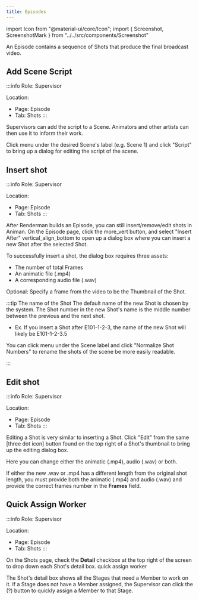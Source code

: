 ```yaml
---
title: Episodes
---
```

import Icon from "@material-ui/core/Icon";
import { Screenshot, ScreenshotMark } from "../../src/components/Screenshot"

An Episode contains a sequence of Shots that produce the final broadcast video.

## Add Scene Script
:::info
Role: Supervisor

Location: 

- Page: Episode
- Tab: Shots
:::

Supervisors can add the script to a Scene. Animators and other artists can then use it to inform their work.

Click <Icon>menu</Icon> under the desired Scene's label (e.g. Scene 1) and click "Script" to bring up a dialog for editing the script of the scene.

<Screenshot image="/screenshot/episode_shots.png">
  <ScreenshotMark x="8.6%" y="71.5%" width="4.8%" height="8.5%" textPosition="right" borderRadius="50%"></ScreenshotMark>
</Screenshot>

## Insert shot
:::info
Role: Supervisor

Location: 

- Page: Episode
- Tab: Shots
:::

After Renderman builds an Episode, you can still insert/remove/edit shots in Animan.
On the Episode page, click the <Icon>more_vert</Icon> button, and select "Insert After" <Icon>vertical_align_bottom</Icon> to open up a dialog box where you can insert a new Shot after the selected Shot.

<Screenshot image="/screenshot/episode_shows_options.png">
  <ScreenshotMark x="45.3%" y="42%" width="6%" height="8.5%" textPosition="right" borderRadius="50%"></ScreenshotMark>
</Screenshot>

To successfully insert a shot, the dialog box requires three assets:

- The number of total Frames
- An animatic file (.mp4)
- A corresponding audio file (.wav)

Optional: Specify a frame from the video to be the Thumbnail of the Shot.

<Screenshot image="/screenshot/episode_shows_insert_shot.png">
</Screenshot>

:::tip The name of the Shot
The default name of the new Shot is chosen by the system.
The Shot number in the new Shot's name is the middle number between the previous and the next shot.
- Ex. If you insert a Shot after E101-1-2-3, the name of the new Shot will likely be E101-1-2-3.5

You can click <Icon>menu</Icon> under the Scene label and click "Normalize Shot Numbers" to
rename the shots of the scene be more easily readable.

<Screenshot image="/screenshot/episode_shows_normalize_shotnames.png">
    <ScreenshotMark x="12%" y="37.5%" width="9%" height="15%" textPosition="right" borderRadius="50%"></ScreenshotMark>
    <ScreenshotMark x="35%" y="79%" width="52%" height="16%" textPosition="right" borderRadius="10px"></ScreenshotMark>
</Screenshot>
:::

## Edit shot
:::info
Role: Supervisor

Location: 

- Page: Episode
- Tab: Shots
:::

Editing a Shot is very similar to inserting a Shot. Click "Edit" from the same [three dot icon] button found on the top right of a Shot's thumbnail to bring up the editing dialog box.

<Screenshot image="/screenshot/episode_shows_options.png">
    <ScreenshotMark x="57%" y="51.5%" width="18%" height="10%" textPosition="right" borderRadius="10px"></ScreenshotMark>
</Screenshot>

Here you can change either the animatic (.mp4), audio (.wav) or both.

If either the new .wav or .mp4 has a different length from the original shot length, you must provide both the animatic (.mp4) and audio (.wav) and provide the correct frames number in the **Frames** field.

## Quick Assign Worker
:::info
Role: Supervisor

Location: 

- Page: Episode
- Tab: Shots
:::

On the Shots page, check the **Detail** checkbox at the top right of the screen to drop down each Shot's detail box.
<Screenshot image="/screenshot/episode_shots_detail.png">
  <ScreenshotMark x="93.5%" y="24%" width="10%" height="8%" textPosition="right" borderRadius="10px"></ScreenshotMark>
  <ScreenshotMark x="29.2%" y="66%" width="4.6%" height="9%" textPosition="right" borderRadius="50%">
    quick assign worker
  </ScreenshotMark>
</Screenshot>

The Shot's detail box shows all the Stages that need a Member to work on it. If a Stage does not have a Member assigned, the Supervisor can click the (?) button to quickly assign a Member to that Stage.